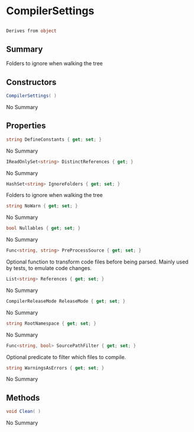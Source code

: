 # CompilerSettings

## 
```c#
Derives from object
```

## Summary

Folders to ignore when walking the tree
## Constructors

```c#
CompilerSettings( ) 
```
No Summary
## Properties

```c#
string DefineConstants { get; set; } 
```
No Summary
```c#
IReadOnlySet<string> DistinctReferences { get; } 
```
No Summary
```c#
HashSet<string> IgnoreFolders { get; set; } 
```
Folders to ignore when walking the tree
```c#
string NoWarn { get; set; } 
```
No Summary
```c#
bool Nullables { get; set; } 
```
No Summary
```c#
Func<string, string> PreProcessSource { get; set; } 
```
Optional function to transform code files before being parsed.
Mainly used by tests, to emulate code changes.
```c#
List<string> References { get; set; } 
```
No Summary
```c#
CompilerReleaseMode ReleaseMode { get; set; } 
```
No Summary
```c#
string RootNamespace { get; set; } 
```
No Summary
```c#
Func<string, bool> SourcePathFilter { get; set; } 
```
Optional predicate to filter which files to compile.
```c#
string WarningsAsErrors { get; set; } 
```
No Summary
## Methods

```c#
void Clean( ) 
```
No Summary
